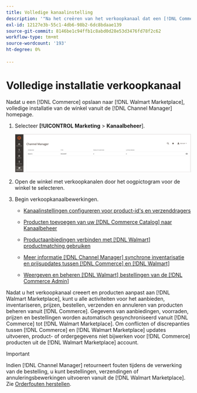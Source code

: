 ```yaml
---
title: Volledige kanaalinstelling
description: '"Na het creëren van het verkoopkanaal dat een [!DNL Commerce] Winkelweergave naar [!DNL Walmart Marketplace], opent u het kanaal en voltooit u de kanaalconfiguratie. Start vervolgens het proces om producten toe te voegen, aanbiedingen, voorraad, prijzen en bestellingen te beheren vanuit [!DNL Channel Manager]."'
exl-id: 12127e3b-55c1-4db6-98b2-6dc8bdaae139
source-git-commit: 8146be1c94ffb1c8abd0d28e53d3476fd78f2c62
workflow-type: tm+mt
source-wordcount: '193'
ht-degree: 0%

---
```


# Volledige installatie verkoopkanaal

Nadat u een [!DNL Commerce] opslaan naar [!DNL Walmart Marketplace], volledige installatie van de winkel vanuit de [!DNL Channel Manager] homepage.

1. Selecteer **[!UICONTROL Marketing** > **Kanaalbeheer**].

   ![Kanaalbeheerwinkels beheren](assets/channel-manager-setup-first-store.png)

1. Open de winkel met verkoopkanalen door het oogpictogram voor de winkel te selecteren.

1. Begin verkoopkanaalbewerkingen.

   - [Kanaalinstellingen configureren voor product-id&#39;s en verzenddragers](settings-overview.md)

   - [Producten toevoegen van uw [!DNL Commerce Catalog] naar Kanaalbeheer](add-products-to-channel-store.md)

   - [Productaanbiedingen verbinden met [!DNL Walmart] productmatching gebruiken](connect-listings-to-marketplace.md)

   - [Meer informatie [!DNL Channel Manager] synchrone inventarisatie en prijsupdates tussen [!DNL Commerce] en [!DNL Walmart]](inventory-and-price-updates.md)

   - [Weergeven en beheren [!DNL Walmart] bestellingen van de [!DNL Commerce Admin]](manage-orders.md)

Nadat u het verkoopkanaal creeert en producten aanpast aan [!DNL Walmart Marketplace], kunt u alle activiteiten voor het aanbieden, inventariseren, prijzen, bestellen, verzenden en annuleren van producten beheren vanuit [!DNL Commerce]. Gegevens van aanbiedingen, voorraden, prijzen en bestellingen worden automatisch gesynchroniseerd vanuit [!DNL Commerce] tot [!DNL Walmart Marketplace]. Om conflicten of discrepanties tussen [!DNL Commerce] en [!DNL Walmart Marketplace] updates uitvoeren, product- of ordergegevens niet bijwerken voor [!DNL Commerce] producten uit de [!DNL Walmart Marketplace] account.

>[!IMPORTANT]
>
>Indien [!DNL Channel Manager] retourneert fouten tijdens de verwerking van de bestelling, u kunt bestellingen, verzendingen of annuleringsbewerkingen uitvoeren vanuit de [!DNL Walmart Marketplace]. Zie [Orderfouten herstellen](process-orders.md#fix-order-errors).

